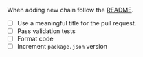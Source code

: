 When adding new chain follow the [README](./README.md).

- [ ] Use a meaningful title for the pull request.
- [ ] Pass validation tests
- [ ] Format code
- [ ] Increment `package.json` version
